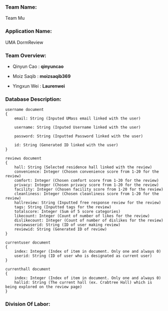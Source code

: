 ### **Team Name**: 
Team Mu

### **Application Name**: 
UMA DormReview

### **Team Overview**:
- Qinyun Cao : **qinyuncao**

- Moiz Saqib : **moizsaqib369**

- Yingxun Wei : **Laurenwei**

### **Database Description**:
    username document
    {
        email: String (Inputed UMass email linked with the user)
  
        username: String (Inputed Username linked with the user)
  
        password: String (Inputted Password linked with the user)
  
        id: String (Generated ID linked with the user)
    }

    reviews document
    {
        hall: String (Selected residence hall linked with the review)
        convenience: Integer (Chosen convenience score from 1-20 for the review)
        comfort: Integer (Chosen comfort score from 1-20 for the review)
        privacy: Integer (Chosen privacy score from 1-20 for the review)
        facility: Integer (Chosen facility score from 1-20 for the review)
        cleanliness: Integer (Chosen cleanliness score from 1-20 for the review)
        hallreview: String (Inputted free response review for the review)
        tags: String (Inputted tags for the review)
        totalscore: Integer (Sum of 5 score categories)
        likecount: Integer (Count of number of likes for the review)
        dislikecount: Integer (Count of number of dislikes for the review)
        reviewuserid: String (ID of user making review)
        reviewid: String (Generated ID of review)
    }

    currentuser document
    {
        index: Integer (Index of item in document. Only one and always 0)
        userid: String (ID of user who is designated as current user)
    }

    currenthall document
    {
        index: Integer (Index of item in document. Only one and always 0)
        hallid: String (The current hall (ex. Crabtree Hall) which is being explored on the review page)
    }
    
### **Division Of Labor**:
